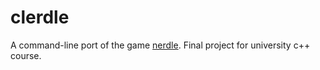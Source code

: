 # clerdle

A command-line port of the game [nerdle](https://nerdlegame.com). Final project for university c++ course.
